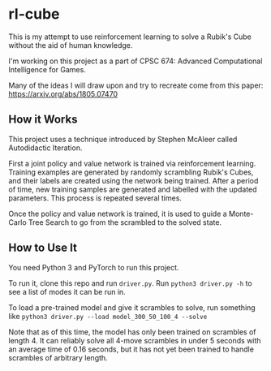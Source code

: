 # rl-cube
This is my attempt to use reinforcement learning to solve a Rubik's Cube without the aid of human knowledge.

I'm working on this project as a part of CPSC 674: Advanced Computational Intelligence for Games.

Many of the ideas I will draw upon and try to recreate come from this paper: https://arxiv.org/abs/1805.07470


## How it Works
This project uses a technique introduced by Stephen McAleer called Autodidactic Iteration.

First a joint policy and value network is trained via reinforcement learning.
Training examples are generated by randomly scrambling Rubik's Cubes, and
their labels are created using the network being trained. After a period of time,
new training samples are generated and labelled with the updated parameters.
This process is repeated several times.

Once the policy and value network is trained, it is used to guide a Monte-Carlo
Tree Search to go from the scrambled to the solved state.

## How to Use It
You need Python 3 and PyTorch to run this project.

To run it, clone this repo and run `driver.py`. Run
`python3 driver.py -h` to see a list of modes it can be run in.

To load a pre-trained model and give it scrambles to solve, run something like
`python3 driver.py --load model_300_50_100_4 --solve`

Note that as of this time, the model has only been trained on scrambles
of length 4. It can reliably solve all 4-move scrambles in under 5 seconds
with an average time of 0.16 seconds, but it has not yet been trained to
handle scrambles of arbitrary length.
